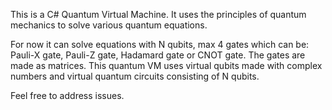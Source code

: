 This is a C# Quantum Virtual Machine. It uses the principles of quantum mechanics to solve various quantum equations.

For now it can solve equations with N qubits, max 4 gates which can be: Pauli-X gate, Pauli-Z gate, Hadamard gate or CNOT gate. The gates are made as matrices.
This quantum VM uses virtual qubits made with complex numbers and virtual quantum circuits consisting of N qubits.

Feel free to address issues.
